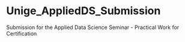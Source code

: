 # Unige_AppliedDS_Submission
Submission for the Applied Data Science Seminar - Practical Work for Certification
